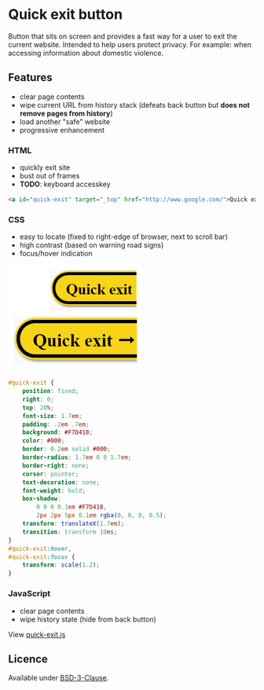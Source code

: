 Quick exit button
=================

Button that sits on screen and provides a fast way for a user to exit the current website.
Intended to help users protect privacy. For example: when accessing information about domestic violence.

Features
--------

- clear page contents
- wipe current URL from history stack (defeats back button but **does not remove pages from history**)
- load another "safe" website
- progressive enhancement

### HTML

- quickly exit site
- bust out of frames
- **TODO**: keyboard accesskey

```html
<a id="quick-exit" target="_top" href="http://www.google.com/">Quick exit ➟</a>
```

### CSS

- easy to locate (fixed to right-edge of browser, next to scroll bar)
- high contrast (based on warning road signs)
- focus/hover indication

![Screenshot of default and hover states](quick-exit-css.png)

```css
#quick-exit {
	position: fixed;
	right: 0;
	top: 20%;
	font-size: 1.7em;
	padding: .2em .7em;
	background: #F7D418;
	color: #000;
	border: 0.2em solid #000;
	border-radius: 1.7em 0 0 1.7em;
	border-right: none;
	cursor: pointer;
	text-decoration: none;
	font-weight: bold;
	box-shadow:
		0 0 0 0.1em #F7D418,
		2px 2px 5px 0.1em rgba(0, 0, 0, 0.5);
	transform: translateX(1.7em);
	transition: transform 10ms;
}
#quick-exit:hover,
#quick-exit:focus {
	transform: scale(1.2);
}
```

### JavaScript

- clear page contents
- wipe history state (hide from back button)

View [quick-exit.js](quick-exit.js)


Licence
-------

Available under [BSD-3-Clause](LICENSE).
